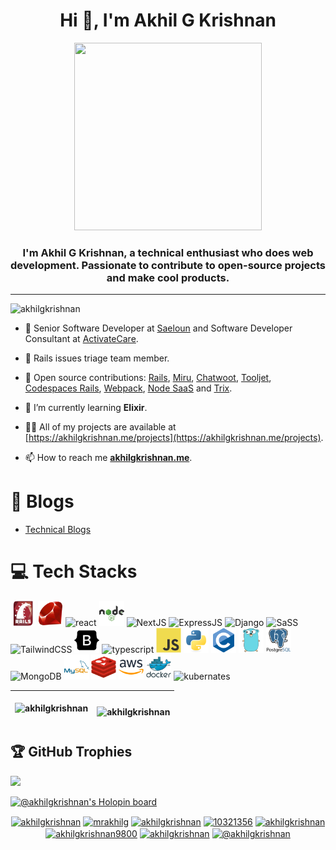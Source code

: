 <h1 align="center">Hi 👋, I'm Akhil G Krishnan</h1>
<p align="center"> <img src="https://github.com/akhilgkrishnan/AkhilGKrishnan/assets/22231095/fef19c3a-e397-4ec3-8a71-71e5e8ad5e52" width="300" height="300" /> </p>
<h3 align="center">I'm Akhil G Krishnan, a technical enthusiast who does web development. Passionate to contribute to open-source projects and make cool products.</h3>

---

<p align="left"> <img src="https://komarev.com/ghpvc/?username=akhilgkrishnan" alt="akhilgkrishnan" /> </p>

- 💼 Senior Software Developer at [Saeloun](https://github.com/saeloun) and Software Developer Consultant at [ActivateCare](https://github.com/actmd).
- 💼 Rails issues triage team member.

- 🔭 Open source contributions: [Rails](https://github.com/rails/rails), [Miru](https://github.com/saeloun/miru-web), [Chatwoot](https://github.com/chatwoot/chatwoot), [Tooljet](https://github.com/tooljet/tooljet),
  [Codespaces Rails](https://github.com/github/codespaces-rails), [Webpack](https://github.com/webpack/webpack), [Node SaaS](https://github.com/sass/node-sass) and [Trix](https://github.com/basecamp/trix).

- 🌱 I’m currently learning **Elixir**.

- 👨‍💻 All of my projects are available at [https://akhilgkrishnan.me/projects](https://akhilgkrishnan.me/projects).

- 📫 How to reach me **[akhilgkrishnan.me](https://akhilgkrishnan.me/)**.

# 📝 Blogs
<!-- BLOG-POST-LIST:START -->
- [Technical Blogs](https://akhilgkrishnan.me/blogs)
<!-- BLOG-POST-LIST:END -->

# 💻 Tech Stacks
<p align="left">
  <!-- Primary Stacks -->
  <img src="https://github.com/devicons/devicon/blob/master/icons/rails/rails-original-wordmark.svg" alt="rails" width="40" height="40"/> 
  <img src="https://github.com/devicons/devicon/blob/master/icons/ruby/ruby-original.svg" alt="ruby" width="40" height="40"/>
  <img src="https://cdn.jsdelivr.net/gh/devicons/devicon/icons/react/react-original.svg" alt="react" width="40" height="40" />
  <img src="https://github.com/devicons/devicon/blob/master/icons/nodejs/nodejs-original-wordmark.svg" alt="NodeJS" width="40" height="40"/> 
          

  <!-- Web Frameworks -->
  <img src="https://cdn.jsdelivr.net/gh/devicons/devicon/icons/nextjs/nextjs-original.svg" alt="NextJS" width="40" height="40" />
  <img src="https://cdn.jsdelivr.net/gh/devicons/devicon/icons/express/express-original.svg" alt="ExpressJS" width="40" height="40" />
  <img src="https://cdn.jsdelivr.net/gh/devicons/devicon/icons/django/django-plain.svg" alt="Django" width="40" height="40"/> 
  
  <!-- CSS Frameworks -->
  <img src="https://cdn.jsdelivr.net/gh/devicons/devicon/icons/sass/sass-original.svg" alt="SaSS" width="40" height="40" />
  <img src="https://cdn.jsdelivr.net/gh/devicons/devicon/icons/tailwindcss/tailwindcss-plain.svg" alt="TailwindCSS" width="40" height="40" />
  <img src="https://github.com/devicons/devicon/blob/master/icons/bootstrap/bootstrap-plain.svg" alt="bootstrap" width="40" height="40"/> 

  <!-- Programming Languages -->
  <img src="https://cdn.jsdelivr.net/gh/devicons/devicon/icons/typescript/typescript-original.svg" alt="typescript" width="40" height="40" />
  <img src="https://github.com/devicons/devicon/blob/master/icons/javascript/javascript-original.svg" alt="javascript" width="40" height="40"/> 
  <img src="https://github.com/devicons/devicon/blob/master/icons/python/python-original.svg" alt="python" width="40" height="40"/>
  <img src="https://github.com/devicons/devicon/blob/master/icons/c/c-original.svg" alt="c" width="40" height="40"/> 
  <img src="https://github.com/devicons/devicon/blob/master/icons/go/go-original.svg" alt="go" width="40" height="40"/>

  <!-- Database --> 
  <img src="https://github.com/devicons/devicon/blob/master/icons/postgresql/postgresql-original-wordmark.svg" alt="PostgreSQL" width="40" height="40"/> 
  <img src="https://cdn.jsdelivr.net/gh/devicons/devicon/icons/mongodb/mongodb-original.svg" alt="MongoDB" width="40" height="40" />
  <img src="https://github.com/devicons/devicon/blob/master/icons/mysql/mysql-original-wordmark.svg" alt="MySQL" width="40" height="40"/> 
  <img src="https://github.com/devicons/devicon/blob/master/icons/redis/redis-original.svg" alt="redis" width="40" height="40"/> 


  <!-- Cloud Services -->
  <img src="https://github.com/devicons/devicon/blob/master/icons/amazonwebservices/amazonwebservices-original-wordmark.svg" alt="aws" width="40" height="40"/>
  

  <!-- Infra/Devops -->
  <img src="https://github.com/devicons/devicon/blob/master/icons/docker/docker-original-wordmark.svg" alt="docker" width="40" height="40"/> 
  <img src="https://cdn.jsdelivr.net/gh/devicons/devicon/icons/kubernetes/kubernetes-plain.svg" alt="kubernates" width="40" height="40" />
          
</p>

| <p><img align="center" src="https://github-readme-stats.vercel.app/api?username=akhilgkrishnan&theme=dracula&hide_border=false&include_all_commits=true&count_private=true" alt="akhilgkrishnan" /></p> | <p><img align="left" src="https://github-readme-stats.vercel.app/api/top-langs/?username=akhilgkrishnan&layout=compact&hide=html" alt="akhilgkrishnan" /></p> |
| ------------- | ------------- |

## 🏆 GitHub Trophies
![](https://github-profile-trophy.vercel.app/?username=akhilgkrishnan&theme=nord&no-frame=false&no-bg=false&margin-w=4)


[![@akhilgkrishnan's Holopin board](https://holopin.io/api/user/board?user=akhilgkrishnan)](https://holopin.io/@akhilgkrishnan)

<p align="center">
  <a href="https://dev.to/akhilgkrishnan" target="blank"><img align="center" src="https://cdn.jsdelivr.net/npm/simple-icons@3.0.1/icons/dev-dot-to.svg" alt="akhilgkrishnan" height="30" width="30" /></a>
  <a href="https://twitter.com/Mrakhilg" target="blank"><img align="center" src="https://cdn.jsdelivr.net/npm/simple-icons@3.0.1/icons/twitter.svg" alt="mrakhilg" height="30" width="30" /></a>
  <a href="https://linkedin.com/in/akhilgkrishnan" target="blank"><img align="center" src="https://cdn.jsdelivr.net/npm/simple-icons@3.0.1/icons/linkedin.svg" alt="akhilgkrishnan" height="30" width="30" /></a>
  <a href="https://stackoverflow.com/users/10321356" target="blank"><img align="center" src="https://cdn.jsdelivr.net/npm/simple-icons@3.0.1/icons/stackoverflow.svg" alt="10321356" height="30" width="30" /></a>
  <a href="https://kaggle.com/akhilgkrishnan" target="blank"><img align="center" src="https://cdn.jsdelivr.net/npm/simple-icons@3.0.1/icons/kaggle.svg" alt="akhilgkrishnan" height="30" width="30" /></a>
  <a href="https://fb.com/akhilgkrishnan9800" target="blank"><img align="center" src="https://cdn.jsdelivr.net/npm/simple-icons@3.0.1/icons/facebook.svg" alt="akhilgkrishnan9800" height="30" width="30" /></a>
  <a href="https://instagram.com/akhilgkrishnan" target="blank"><img align="center" src="https://cdn.jsdelivr.net/npm/simple-icons@3.0.1/icons/instagram.svg" alt="akhilgkrishnan" height="30" width="30" /></a>
  <a href="https://medium.com/@akhilgkrishnan" target="blank"><img align="center" src="https://cdn.jsdelivr.net/npm/simple-icons@3.0.1/icons/medium.svg" alt="@akhilgkrishnan" height="30" width="30" /></a>
</p>
